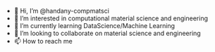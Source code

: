 - 👋 Hi, I’m @handany-compmatsci
- 👀 I’m interested in computational material science and engineering 
- 🌱 I’m currently learning DataScience/Machine Learning
- 💞️ I’m looking to collaborate on material science and engineering 
- 📫 How to reach me 

<!---
handany-compmatsci/handany-compmatsci is a ✨ special ✨ repository because its `README.md` (this file) appears on your GitHub profile.
You can click the Preview link to take a look at your changes.
--->
